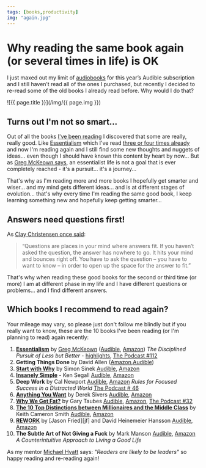 ```yaml
---
tags: [books,productivity]
img: "again.jpg"
---
```


# Why reading the same book again (or several times in life) is OK

I just maxed out my limit of [audiobooks](https://sliwinski.com/reading-audiobooks-and-absorbing-content) for this year’s Audible subscription and I still haven’t read all of the ones I purchased, but recently I decided to re-read some of the old books I already read before. Why would I do that?

<!--More-->

![{{ page.title }}](/img/{{ page.img }})

## Turns out I'm not so smart...

Out of all the books [I've been reading](https://sliwinski.com/reading) I discovered that some are really, really good. Like [Essentialism](https://sliwinski.com/essentialism) which I've read [three or four times already](https://sliwinski.com/essentialist) and now I'm reading again and I still find some new thoughts and nuggets of ideas... even though I should have known this content by heart by now... But as [Greg McKeown says](https://sliwinski.com/greg-mckeown), an essentialist life is not a goal that is ever completely reached - it's a pursuit... it's a journey...

That's why as I'm reading more and more books I hopefully get smarter and wiser... and my mind gets different ideas... and is at different stages of evolution... that's why every time I'm reading the same good book, I keep learning something new and hopefully keep getting smarter...

## Answers need questions first!

As [Clay Christensen once said](https://signalvnoise.com/posts/3225-what-are-questions):

> “Questions are places in your mind where answers fit. If you haven’t asked the question, the answer has nowhere to go. It hits your mind and bounces right off. You have to ask the question – you have to want to know – in order to open up the space for the answer to fit.”

That's why when reading these good books for the second or third time (or more) I am at different phase in my life and I have different questions or problems... and I find different answers.

## Which books I recommend to read again?

Your mileage may vary, so please just don't follow me blindly but if you really want to know, these are the 10 books I've been reading (or I'm planning to read) again recently:

1. **[Essentialism](https://sliwinski.com/essentialism)** by [Greg McKeown](https://sliwinski.com/greg-mckeown) ([Audible](https://www.audible.com/pd/B00IWZ6XGA?tag=sliwinski-20), [Amazon](https://www.amazon.com/dp/0804137382?tag=sliwinski-20)) *The Disciplined Pursuit of Less but Better* - [highlights](https://sliwinski.com/essentialist), [The Podcast #112](/podcast-112)
2. **Getting Things Done** by David Allen ([Amazon](https://www.amazon.com/dp/0143126563?tag=sliwinski-20),[Audible](https://www.audible.com/pd/B01B6WSMHI?tag=sliwinski-20))
3. **[Start with Why](https://sliwinski.com/start-with-why-by-simon-sinek-audio-book-of-t)** by Simon Sinek [Audible](https://www.audible.com/pd/B004DJCZUW?tag=sliwinski-20), [Amazon](https://www.amazon.com/dp/1591846447?tag=sliwinski-20)
4. **[Insanely Simple](https://sliwinski.com/insanely-simple-by-ken-segall-audio-book-of-t)** - Ken Segall [Audible](https://www.audible.com/pd/B007WV8XPY?tag=sliwinski-20), [Amazon](https://www.amazon.com/dp/1591846218?tag=sliwinski-20)
5. **Deep Work** by Cal Newport [Audible](https://www.audible.com/pd/B0189PX1RQ?tag=sliwinski-20), [Amazon](https://www.amazon.com/dp/1455586692?tag=sliwinski-20) *Rules for Focused Success in a Distracted World* [The Podcast # 46](/podcast-46)
6. **[Anything You Want](https://sliwinski.com/anything-you-want)** by Derek Sivers [Audible](https://www.audible.com/pd/B00563HS4C?tag=sliwinski-20), [Amazon](https://www.amazon.com/dp/1591848261?tag=sliwinski-20)
7. **[Why We Get Fat?](https://sliwinski.com/book-why-fat)** by Gary Taubes [Audible](https://www.audible.com/pd/B004D5K512?tag=sliwinski-20), [Amazon](https://www.amazon.com/dp/0307474259?tag=sliwinski-20), [The Podcast #32](/podcast-32)
8. **[The 10 Top Distinctions between Millionaires and the Middle Class](https://sliwinski.com/the-10-top-distinctions-between-millionaires)** by Keith Cameron Smith [Audible](https://www.audible.com/pd/B002V8MZIO?tag=sliwinski-20), [Amazon](https://www.amazon.com/dp/0345500229?tag=sliwinski-20)
9. **[REWORK](https://sliwinski.com/review-of-37signals-cookbook-called-rework-ge)** by [Jason Fried][jf] and David Heinemeier Hansson [Audible](https://www.audible.com/pd/B0036FLXLQ?tag=sliwinski-20), [Amazon](https://www.amazon.com/dp/0307463745?tag=sliwinski-20)
10. **The Subtle Art of Not Giving a Fuck** by Mark Manson [Audible](https://www.audible.com/pd/B01I28NFEE?tag=sliwinski-20), [Amazon](https://www.amazon.com/dp/0062457713?tag=sliwinski-20) *A Counterintuitive Approach to Living a Good Life*

As my mentor [Michael Hyatt](https://michaelhyatt.com/science-readers-leaders/) says: *"Readers are likely to be leaders"* so happy reading and re-reading again!

[n]: https://michael.gratis/nozbe
[p]: /podcast